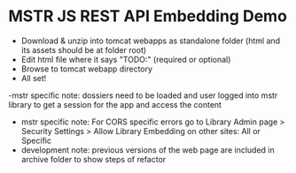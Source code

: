 # MSTR JS REST API Embedding Demo 

- Download & unzip into tomcat webapps as standalone folder (html and its assets should be at folder root)
- Edit html file where it says "TODO:" (required or optional)
- Browse to tomcat webapp directory
- All set!

-mstr specific note: dossiers need to be loaded and user logged into mstr library to get a session for the app and access the content
- mstr specific note: For CORS specific errors go to Library Admin page > Security Settings > Allow Library Embedding on other sites: All or Specific 
- development note: previous versions of the web page are included in archive folder to show steps of refactor
